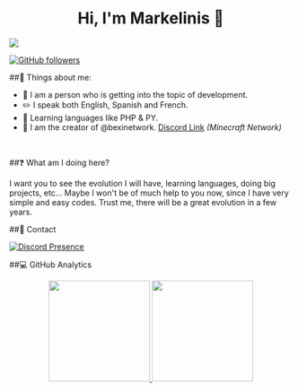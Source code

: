 <div align="center">
<h1 align="center">Hi, I'm Markelinis 👋</h1>
</div>
<img src="https://i.imgur.com/NSPzhTi.png">

[![GitHub followers](https://img.shields.io/github/followers/markelinis?style=social)](https://github.com/markelinis)

##🪪 Things about me:

- 📂 I am a person who is getting into the topic of development.
- ✏️ I speak both English, Spanish and French.
- 🔧 Learning languages ​​like PHP & PY.
- 👑 I am the creator of @bexinetwork. [Discord Link](https://discord.gg/bexi) *(Minecraft Network)*
<br>

##❓ What am I doing here?

I want you to see the evolution I will have, learning languages, doing big projects, etc... Maybe I won't be of much help to you now, since I have very simple and easy codes. Trust me, there will be a great evolution in a few years.

##📲 Contact

[![Discord Presence](https://lanyard.cnrad.dev/api/1273297713542463488?hideStatus=true&hideTimestamp=true&hideBadges=true&hideActivity=true&hideSpotify=true&showDisplayName=false&hideDiscrim=true&idleMessage=This%20is%20my%20discord.%20Contact%20me!&theme=dark)](https://discord.com/users/1273297713542463488)

##💻 GitHub Analytics

<p align="center">
<a href="https://github.com/markelinis">
  <img height="180em" src="https://github-readme-stats-eight-theta.vercel.app/api?username=markelinis&show_icons=true&theme=algolia&include_all_commits=true&count_private=true"/>
  <img height="180em" src="https://github-readme-stats-eight-theta.vercel.app/api/top-langs/?username=markelinis&layout=compact&langs_count=8&theme=algolia"/>
</a>
</p>
